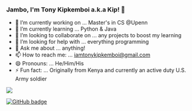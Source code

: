 ### Jambo, I'm Tony Kipkemboi a.k.a Kip! 👋




- 🔭 I’m currently working on ... Master's in CS @Upenn 
- 🌱 I’m currently learning ... Python & Java
- 👯 I’m looking to collaborate on ... any projects to boost my learning
- 🤔 I’m looking for help with ... everything programming
- 💬 Ask me about ... anything!
- 📫 How to reach me: ... iamtonykipkemboi@gmail.com
- 😄 Pronouns: ... He/Him/His
- ⚡ Fun fact: ... Originally from Kenya and currently an active duty U.S. Army soldier



<img src="https://github-readme-stats.vercel.app/api?username=tonykipkemboi&&show_icons=true&title_color=ffffff&icon_color=bb2acf&text_color=ffffff&bg_color=191919">


<p align="left">
  <a href="https://github.com/tonykipkemboi?tab=followers">
    <img src="https://img.shields.io/github/followers/tonykipkemboi?label=followers&logo=GitHub&style=for-the-badge" alt="GitHub badge"/>
  </a>
</p>
